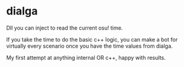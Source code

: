 # dialga
Dll you can inject to read the current osu! time.

If you take the time to do the basic c++ logic, you can make a bot for virtually every scenario once you have the time values from dialga.

My first attempt at anything internal OR c++, happy with results.
